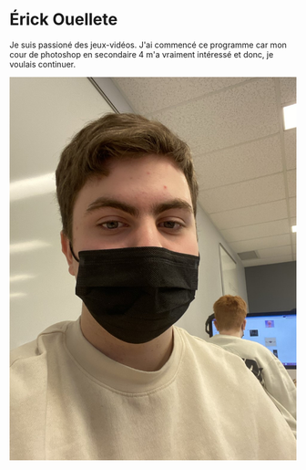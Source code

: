 # Érick Ouellete

Je suis passioné des jeux-vidéos. J'ai commencé ce programme car mon cour de photoshop en secondaire 4 m'a vraiment intéressé et donc, je voulais continuer.


![Image](medias/thumbnail_Image.jpeg)
